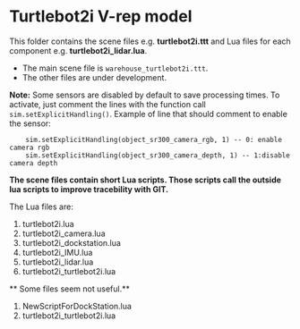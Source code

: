 # Turtlebot2i V-rep model

This folder contains the scene files e.g. **turtlebot2i.ttt** and Lua files for each component e.g. **turtlebot2i_lidar.lua**.

- The main scene file is `warehouse_turtlebot2i.ttt`. 
- The other files are under development.


**Note:** Some sensors are disabled by default to save processing times. To activate, just comment the lines with the function call `sim.setExplicitHandling()`.
Example of line that should comment to enable the sensor:

```
    sim.setExplicitHandling(object_sr300_camera_rgb, 1) -- 0: enable camera rgb
    sim.setExplicitHandling(object_sr300_camera_depth, 1) -- 1:disable camera depth
```

**The scene files contain short Lua scripts. Those scripts call the outside lua scripts to improve tracebility with GIT.**

The Lua files are:

1. turtlebot2i.lua 
2. turtlebot2i_camera.lua
3. turtlebot2i_dockstation.lua
4. turtlebot2i_IMU.lua
5. turtlebot2i_lidar.lua
6. turtlebot2i_turtlebot2i.lua

** Some files seem not useful.**

1. NewScriptForDockStation.lua
2. turtlebot2i_turtlebot2i.lua
